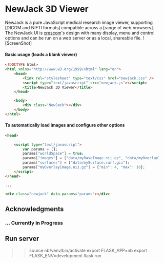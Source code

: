 NewJack 3D Viewer
======
NewJack is a pure JavaScript medical research image viewer, supporting [DICOM and NIFTI formats] compatible across a [range of web browsers].  The NewJack UI is [crescom](http://www.crescom.co/company.html)'s design with many display, menu and control options and can be run on a web server or as a local, shareable file.
![ScreenShot]


#### Basic usage (loads a blank viewer)
```html
<!DOCTYPE html>
<html xmlns="http://www.w3.org/1999/xhtml" lang="en">
    <head>
        <link rel="stylesheet" type="text/css" href="newjack.css" />
        <script type="text/javascript" src="newjack.js"></script>
        <title>NewJack 3D Viewer</title>
    </head>

    <body>
        <div class="NewJack"></div>
    </body>
</html>
```

#### To automatically load images and configure other options
```html
<head>
    ...
    <script type="text/javascript">
        var params = [];
        params["worldSpace"] = true;
        params["images"] = ["data/myBaseImage.nii.gz", "data/myOverlayImage.nii.gz"];
        params["surfaces"] = ["data/mySurface.surf.gii"];
        params["myOverlayImage.nii.gz"] = {"min": 4, "max": 10};
    </script>
</head>

...

<div class="newjack" data-params="params"></div>

```

Acknowledgments
-----

### ... Currently in Progress


Run server
-----

>> source nb/venv/bin/activate
>> export FLASK_APP=nb
>> export FLASK_ENV=development
>> flask run
